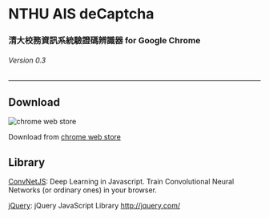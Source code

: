 ﻿# NTHU AIS deCaptcha
### 清大校務資訊系統驗證碼辨識器 for Google Chrome
###### Version 0.3
---
## Download
![chrome web store](https://developer.chrome.com/webstore/images/ChromeWebStore_Badge_v2_206x58.png)

Download from  [chrome web store](https://chrome.google.com/webstore/detail/nthu-ais-decaptcha/ldccmdijbmghfapebcdhefpbjmplficm)


## Library
[ConvNetJS](https://github.com/karpathy/convnetjs): Deep Learning in Javascript. Train Convolutional Neural Networks (or ordinary ones) in your browser.

[jQuery](https://github.com/jquery/jquery): jQuery JavaScript Library http://jquery.com/
